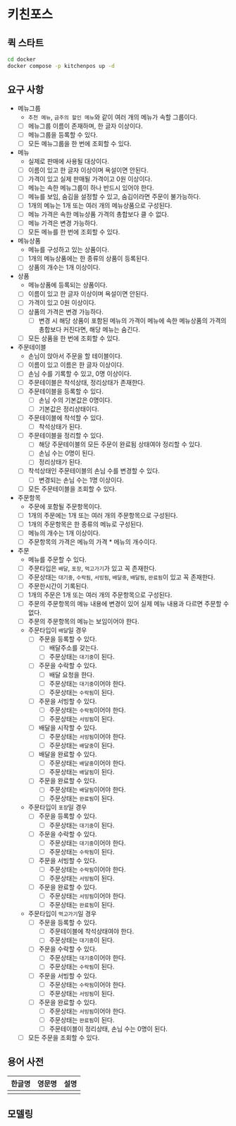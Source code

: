 # 키친포스

## 퀵 스타트

```sh
cd docker
docker compose -p kitchenpos up -d
```

## 요구 사항
- 메뉴그룹
  - `추천 메뉴`, `금주의 할인 메뉴`와 같이 여러 개의 메뉴가 속할 그룹이다.
  - [ ] 메뉴그룹 이름이 존재하며, 한 글자 이상이다.
  - [ ] 메뉴그룹을 등록할 수 있다.
  - [ ] 모든 메뉴그룹을 한 번에 조회할 수 있다.

- 메뉴
  - 실제로 판매에 사용될 대상이다.
  - [ ] 이름이 있고 한 글자 이상이며 욕설이면 안된다.
  - [ ] 가격이 있고 실제 판매될 가격이고 0원 이상이다.
  - [ ] 메뉴는 속한 메뉴그룹이 하나 반드시 있어야 한다.
  - [ ] 메뉴를 보임, 숨김을 설정할 수 있고, 숨김이라면 주문이 불가능하다. 
  - [ ] 1개의 메뉴는 1개 또는 여러 개의 메뉴상품으로 구성된다.
  - [ ] 메뉴 가격은 속한 메뉴상품 가격의 총합보다 클 수 없다.
  - [ ] 메뉴 가격은 변경 가능하다.
  - [ ] 모든 메뉴를 한 번에 조회할 수 있다.

- 메뉴상품
  - 메뉴를 구성하고 있는 상품이다.
  - [ ] 1개의 메뉴상품에는 한 종류의 상품이 등록된다.
  - [ ] 상품의 개수는 1개 이상이다.

- 상품
  - 메뉴상품에 등록되는 상품이다.
  - [ ] 이름이 있고 한 글자 이상이며 욕설이면 안된다.
  - [ ] 가격이 있고 0원 이상이다.
  - [ ] 상품의 가격은 변경 가능하다.
    - [ ] 변경 시 해당 상품이 포함된 메뉴의 가격이 메뉴에 속한 메뉴상품의 가격의 총합보다 커진다면, 해당 메뉴는 숨긴다.
  - [ ] 모든 상품을 한 번에 조회할 수 있다.

- 주문테이블
  - 손님이 앉아서 주문을 할 테이블이다.
  - [ ] 이름이 있고 이름은 한 글자 이상이다.
  - [ ] 손님 수를 기록할 수 있고, 0명 이상이다.
  - [ ] 주문테이블은 착석상태, 정리상태가 존재한다.
  - [ ] 주문테이블을 등록할 수 있다.
    - [ ] 손님 수의 기본값은 0명이다.
    - [ ] 기본값은 정리상태이다.
  - [ ] 주문테이블에 착석할 수 있다.
    - [ ] 착석상태가 된다.
  - [ ] 주문테이블을 정리할 수 있다.
    - [ ] 해당 주문테이블의 모든 주문이 완료됨 상태여야 정리할 수 있다.
    - [ ] 손님 수는 0명이 된다.
    - [ ] 정리상태가 된다.
  - [ ] 착석상태인 주문테이블의 손님 수를 변경할 수 있다.
    - [ ] 변경되는 손님 수는 1명 이상이다.
  - [ ] 모든 주문테이블을 조회할 수 있다.

- 주문항목
  - 주문에 포함될 주문항목이다.
  - [ ] 1개의 주문에는 1개 또는 여러 개의 주문항목으로 구성된다.
  - [ ] 1개의 주문항목은 한 종류의 메뉴로 구성된다.
  - [ ] 메뉴의 개수는 1개 이상이다.
  - [ ] 주문항목의 가격은 메뉴의 가격 * 메뉴의 개수이다.

- 주문
  - 메뉴를 주문할 수 있다.
  - [ ] 주문타입은 `배달`, `포장`, `먹고가기`가 있고 꼭 존재한다.
  - [ ] 주문상태는 `대기중`, `수락됨`, `서빙됨`, `배달중`, `배달됨`, `완료됨`이 있고 꼭 존재한다.
  - [ ] 주문한시간이 기록된다.
  - [ ] 1개의 주문은 1개 또는 여러 개의 주문항목으로 구성된다.
  - [ ] 주문의 주문항목의 메뉴 내용에 변경이 있어 실제 메뉴 내용과 다르면 주문할 수 없다.
  - [ ] 주문의 주문항목의 메뉴는 보임이어야 한다.
  - 주문타입이 `배달`일 경우
    - [ ] 주문을 등록할 수 있다.
      - [ ] 배달주소를 갖는다.
      - [ ] 주문상태는 `대기중`이 된다.
    - [ ] 주문을 수락할 수 있다.
      - [ ] 배달 요청을 한다.
      - [ ] 주문상태는 `대기중`이어야 한다.
      - [ ] 주문상태는 `수락됨`이 된다.
    - [ ] 주문을 서빙할 수 있다.
      - [ ] 주문상태는 `수락됨`이어야 한다.
      - [ ] 주문상태는 `서빙됨`이 된다.
    - [ ] 배달을 시작할 수 있다.
      - [ ] 주문상태는 `서빙됨`이어야 한다.
      - [ ] 주문상태는 `배달중`이 된다.
    - [ ] 배달을 완료할 수 있다.
      - [ ] 주문상태는 `배달중`이어야 한다.
      - [ ] 주문상태는 `배달됨`이 된다.
    - [ ] 주문을 완료할 수 있다.
      - [ ] 주문상태는 `배달됨`이어야 한다.
      - [ ] 주문상태는 `완료됨`이 된다.
  - 주문타입이 `포장`일 경우
    - [ ] 주문을 등록할 수 있다.
      - [ ] 주문상태는 `대기중`이 된다.
    - [ ] 주문을 수락할 수 있다.
      - [ ] 주문상태는 `대기중`이어야 한다.
      - [ ] 주문상태는 `수락됨`이 된다.
    - [ ] 주문을 서빙할 수 있다.
      - [ ] 주문상태는 `수락됨`이어야 한다.
      - [ ] 주문상태는 `서빙됨`이 된다.
    - [ ] 주문을 완료할 수 있다.
      - [ ] 주문상태는 `서빙됨`이어야 한다.
      - [ ] 주문상태는 `완료됨`이 된다.
  - 주문타입이 `먹고가기`일 경우
    - [ ] 주문을 등록할 수 있다.
      - [ ] 주문테이블에 착석상태여야 한다.
      - [ ] 주문상태는 `대기중`이 된다.
    - [ ] 주문을 수락할 수 있다.
      - [ ] 주문상태는 `대기중`이어야 한다.
      - [ ] 주문상태는 `수락됨`이 된다.
    - [ ] 주문을 서빙할 수 있다.
      - [ ] 주문상태는 `수락됨`이어야 한다.
      - [ ] 주문상태는 `서빙됨`이 된다.
    - [ ] 주문을 완료할 수 있다.
      - [ ] 주문상태는 `서빙됨`이어야 한다.
      - [ ] 주문상태는 `완료됨`이 된다.
      - [ ] 주문테이블이 정리상태, 손님 수는 0명이 된다.
  - [ ] 모든 주문을 조회할 수 있다.

## 용어 사전

| 한글명 | 영문명 | 설명 |
| --- | --- | --- |
|  |  |  |

## 모델링
